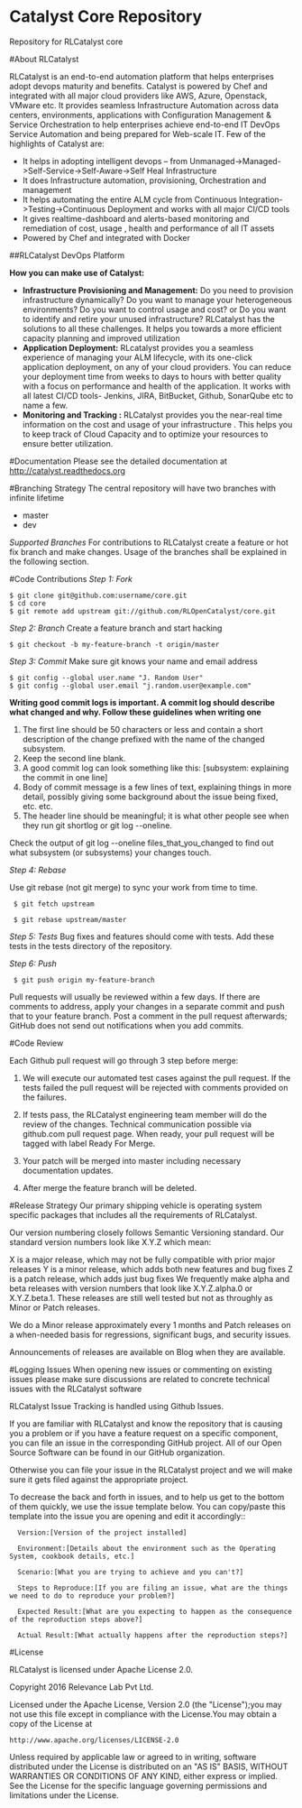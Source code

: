 # Catalyst Core Repository
Repository for RLCatalyst core


#About RLCatalyst

RLCatalyst is an end-to-end automation platform that helps enterprises adopt devops maturity and benefits. Catalyst is  powered by Chef and integrated with all major cloud providers like AWS, Azure, Openstack, VMware etc. It provides seamless Infrastructure Automation across data centers, environments, applications with Configuration Management & Service Orchestration to help enterprises achieve end-to-end IT DevOps Service Automation and being prepared for Web-scale IT.
Few of the highlights of Catalyst are:
 * It helps in adopting intelligent devops – from Unmanaged->Managed->Self-Service->Self-Aware->Self Heal Infrastructure
 * It does Infrastructure automation, provisioning, Orchestration and management
 * It helps automating the entire ALM cycle from Continuous Integration->Testing->Continuous Deployment and works with all major CI/CD tools
 * It gives realtime-dashboard and alerts-based monitoring and remediation of cost, usage , health and performance of all IT assets
 * Powered by Chef and integrated with Docker

 ##RLCatalyst DevOps Platform
 

 
 **How you can make use of Catalyst:**  

* **Infrastructure Provisioning and Management:** Do you need to provision infrastructure dynamically? Do you want to manage your heterogeneous environments? Do you want to control usage and cost? or Do you want to identify and retire your unused infrastructure? RLCatalyst has the solutions to all these challenges. It helps you towards a more efficient capacity planning and improved utilization
* **Application Deployment:** RLcatalyst provides you a seamless experience of managing your ALM lifecycle, with its one-click application deployment, on any of your cloud providers. You can reduce your deployment time from weeks to days to hours with better quality with a focus on performance and health of the application. It works with all latest CI/CD tools- Jenkins, JIRA, BitBucket, Github, SonarQube etc to name a few.
* **Monitoring and Tracking :** RLCatalyst provides you the near-real time information on the cost and usage of your infrastructure . This helps you to keep track of Cloud Capacity and to optimize your resources to ensure better utilization. 

#Documentation
Please see the detailed documentation at http://catalyst.readthedocs.org
 
#Branching Strategy
The central repository will have two branches with infinite lifetime
* master 
* dev 

*Supported Branches* 
For contributions to RLCatalyst create a feature or hot fix branch and make changes. Usage of the branches shall be explained  in the following section.

#Code Contributions
*Step 1: Fork*
```
$ git clone git@github.com:username/core.git
$ cd core
$ git remote add upstream git://github.com/RLOpenCatalyst/core.git
```

*Step 2: Branch*
Create a feature branch and start hacking
```
$ git checkout -b my-feature-branch -t origin/master
```

*Step 3: Commit*
Make sure git knows your name and email address
```
$ git config --global user.name "J. Random User"
$ git config --global user.email "j.random.user@example.com"
```

**Writing good commit logs is important. A commit log should describe what changed and why. Follow these guidelines when writing one**

1. The first line should be 50 characters or less and contain a short description of the change prefixed with the name of the changed subsystem.
2. Keep the second line blank.
3. A good commit log can look something like this: [subsystem: explaining the commit in one line]
4. Body of commit message is a few lines of text, explaining things in more detail, possibly giving some background about the issue being fixed, etc. etc.
5. The header line should be meaningful; it is what other people see when they run git shortlog or git log --oneline.

Check the output of git log --oneline files_that_you_changed to find out what subsystem (or subsystems) your changes touch.

 *Step 4: Rebase*

 Use git rebase (not git merge) to sync your work from time to time.
```
 $ git fetch upstream

 $ git rebase upstream/master
```

*Step 5: Tests*
 Bug fixes and features should come with tests. Add these tests in the tests directory of the repository.

*Step 6: Push*
```
 $ git push origin my-feature-branch
```

Pull requests will usually be reviewed within a few days. If there are comments to address, apply your changes in a separate  commit and push that to your feature branch. Post a comment in the pull request afterwards; GitHub does not send out   notifications when you add commits.

#Code Review

Each Github pull request will go through 3 step before merge:

 1. We will execute our automated test cases against the pull request. If the tests failed the pull request will be rejected with comments provided on the failures.

 2. If tests pass, the RLCatalyst engineering team member will do the review of the changes. Technical communication possible via github.com pull request page. When ready, your pull request will be tagged with label Ready For Merge.

 3. Your patch will be merged into master including necessary documentation updates.

 4. After merge the feature branch will be deleted.

#Release Strategy 
Our primary shipping vehicle is operating system specific packages that includes all the requirements of RLCatalyst.

Our version numbering closely follows Semantic Versioning standard. Our standard version numbers look like X.Y.Z which mean:

X is a major release, which may not be fully compatible with prior major releases
Y is a minor release, which adds both new features and bug fixes
Z is a patch release, which adds just bug fixes
We frequently make alpha and beta releases with version numbers that look like X.Y.Z.alpha.0 or X.Y.Z.beta.1. These releases are still well tested but not as throughly as Minor or Patch releases.

We do a Minor release approximately every 1 months and Patch releases on a when-needed basis for regressions, significant bugs, and security issues.

Announcements of releases are available on  Blog when they are available.

#Logging Issues
 When opening new issues or commenting on existing issues please make sure discussions are related to concrete technical issues with the RLCatalyst software

 RLCatalyst Issue Tracking is handled using Github Issues.

 If you are familiar with RLCatalyst and know the repository that is causing you a problem or if you have a feature request on a specific component, you can file an issue in the corresponding GitHub project. All of our Open Source Software can be found in our GitHub organization.

 Otherwise you can file your issue in the RLCatalyst project and we will make sure it gets filed against the appropriate project.

 To decrease the back and forth in issues, and to help us get to the bottom of them quickly, we use the issue template below.  You can copy/paste this template into the issue you are opening and edit it accordingly::

```
  Version:[Version of the project installed]

  Environment:[Details about the environment such as the Operating System, cookbook details, etc.]

  Scenario:[What you are trying to achieve and you can't?]

  Steps to Reproduce:[If you are filing an issue, what are the things we need to do to reproduce your problem?]

  Expected Result:[What are you expecting to happen as the consequence of the reproduction steps above?]

  Actual Result:[What actually happens after the reproduction steps?]
```

#License
  
 RLCatalyst is licensed under Apache License 2.0. 
 
 Copyright 2016 Relevance Lab Pvt Ltd.

 Licensed under the Apache License, Version 2.0 (the "License");you may not use this file except in compliance with the   License.You may obtain a copy of the License at

    http://www.apache.org/licenses/LICENSE-2.0

 Unless required by applicable law or agreed to in writing, software
 distributed under the License is distributed on an "AS IS" BASIS,
 WITHOUT WARRANTIES OR CONDITIONS OF ANY KIND, either express or implied.
 See the License for the specific language governing permissions and
 limitations under the License.
